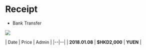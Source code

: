 # Receipt

- Bank Transfer

<img src="https://emojipedia-us.s3.amazonaws.com/thumbs/120/apple/118/flag-for-united-states_1f1fa-1f1f8.png" >

| Date | Price | Admin |
|--|--|
| **2018.01.08** | **$HKD2,000** | **YUEN** |

